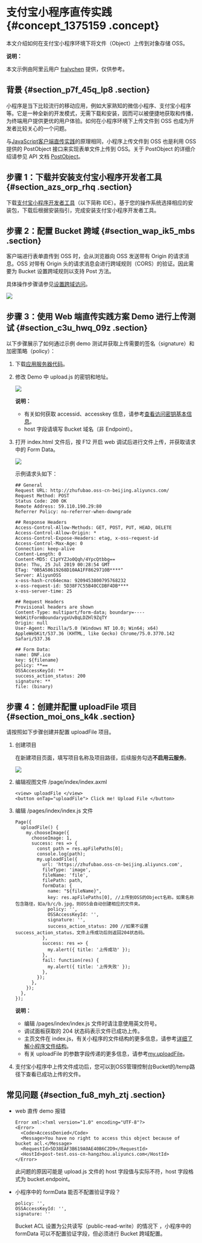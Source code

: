 # 支付宝小程序直传实践 {#concept_1375159 .concept}

本文介绍如何在支付宝小程序环境下将文件（Object）上传到对象存储 OSS。

**说明：** 

本文示例由阿里云用户 [fralychen](https://www.yuque.com/bzxr) 提供，仅供参考。

## 背景 {#section_p7f_45q_lp8 .section}

小程序是当下比较流行的移动应用，例如大家熟知的微信小程序、支付宝小程序等。它是一种全新的开发模式，无需下载和安装，因而可以被便捷地获取和传播，为终端用户提供更优的用户体验。如何在小程序环境下上传文件到 OSS 也成为开发者比较关心的一个问题。

与[JavaScript客户端直传实践](https://help.aliyun.com/document_detail/31925.html)的原理相同，小程序上传文件到 OSS 也是利用 OSS 提供的 PostObject 接口来实现表单文件上传到 OSS。关于 PostObject 的详细介绍请参见 API 文档 [PostObject](https://help.aliyun.com/document_detail/31988.html)。

## 步骤 1：下载并安装支付宝小程序开发者工具 {#section_azs_orp_rhq .section}

下载[支付宝小程序开发者工具](https://docs.alipay.com/mini/ide/download)（以下简称 IDE）。基于您的操作系统选择相应的安装包，下载后根据安装指引，完成安装支付宝小程序开发者工具。

## 步骤 2：配置 Bucket 跨域 {#section_wap_ik5_mbs .section}

客户端进行表单直传到 OSS 时，会从浏览器向 OSS 发送带有 Origin 的请求消息。OSS 对带有 Origin 头的请求消息会进行跨域规则（CORS）的验证。因此需要为 Bucket 设置跨域规则以支持 Post 方法。

具体操作步骤请参见[设置跨域访问](../cn.zh-CN/控制台用户指南/管理存储空间/设置跨域访问.md#)。

![](http://static-aliyun-doc.oss-cn-hangzhou.aliyuncs.com/assets/img/1095457/156448194753552_zh-CN.png)

## 步骤 3：使用 Web 端直传实践方案 Demo 进行上传测试 {#section_c3u_hwq_09z .section}

以下步骤展示了如何通过示例 demo 测试并获取上传需要的签名（signature）和加密策略（policy）：

1.  下载[应用服务器代码](https://docs-aliyun.cn-hangzhou.oss.aliyun-inc.com/internal/oss/0.0.4/assets/sample/oss-h5-upload-js-direct.zip)。
2.  修改 Demo 中 upload.js 的密钥和地址。

    ![](http://static-aliyun-doc.oss-cn-hangzhou.aliyuncs.com/assets/img/1095457/156448194853251_zh-CN.jpg)

    **说明：** 

    -   有关如何获取 accessid、accesskey 信息，请参考[查看访问密钥基本信息](../../../../../cn.zh-CN/用户指南/安全设置/访问密钥/查看访问密钥基本信息.md#)。
    -   host 字段请填写 Bucket 域名（非 Endpoint）。
3.  打开 index.html 文件后，按 F12 开启 web 调试后进行文件上传，并获取请求中的 Form Data。

    ![](http://static-aliyun-doc.oss-cn-hangzhou.aliyuncs.com/assets/img/1095457/156448194853264_zh-CN.png)

    示例请求头如下：

    ``` {#codeblock_73g_ljz_j1f}
    ## General
    Request URL: http://zhufubao.oss-cn-beijing.aliyuncs.com/
    Request Method: POST
    Status Code: 200 OK
    Remote Address: 59.110.190.29:80
    Referrer Policy: no-referrer-when-downgrade
    
    ## Response Headers
    Access-Control-Allow-Methods: GET, POST, PUT, HEAD, DELETE
    Access-Control-Allow-Origin: *
    Access-Control-Expose-Headers: etag, x-oss-request-id
    Access-Control-Max-Age: 0
    Connection: keep-alive
    Content-Length: 0
    Content-MD5: C1pYYZJo0Qqh/4YpcQtbbg==
    Date: Thu, 25 Jul 2019 00:28:54 GMT
    ETag: "0B5A58619268D10AA1FF8629710B****"
    Server: AliyunOSS
    x-oss-hash-crc64ecma: 9209453800795768232
    x-oss-request-id: 5D38F7C55B40CCDBF4DB****
    x-oss-server-time: 25
    
    ## Request Headers
    Provisional headers are shown
    Content-Type: multipart/form-data; boundary=----WebKitFormBoundarygxUvBqLDZHl9ZqTY
    Origin: null
    User-Agent: Mozilla/5.0 (Windows NT 10.0; Win64; x64) AppleWebKit/537.36 (KHTML, like Gecko) Chrome/75.0.3770.142 Safari/537.36
    
    ## Form Data:
    name: DNF.ico
    key: ${filename}
    policy: **==
    OSSAccessKeyId: **
    success_action_status: 200
    signature: **
    file: (binary)
    ```


## 步骤 4：创建并配置 uploadFile 项目 {#section_moi_ons_k4k .section}

请按照如下步骤创建并配置 uploadFile 项目。

1.  创建项目

    在新建项目页面，填写项目名称及项目路径，后续服务勾选**不启用云服务**。

    ![](http://static-aliyun-doc.oss-cn-hangzhou.aliyuncs.com/assets/img/1095457/156448194853295_zh-CN.jpg)

2.  编辑视图文件 /page/index/index.axml

    ``` {#codeblock_k8k_mi9_otz}
    <view> uploadFile </view>
    <button onTap="uploadFile"> Click me! Upload File </button>
    ```

3.  编辑 /pages/index/index.js 文件

    ``` {#codeblock_3nm_7or_0kd}
    Page({
      uploadFile() {
        my.chooseImage({
          chooseImage: 1,
          success: res => {
            const path = res.apFilePaths[0];
            console.log(path);
            my.uploadFile({
              url: 'https://zhufubao.oss-cn-beijing.aliyuncs.com',
              fileType: 'image',
              fileName: 'file',
              filePath: path,
              formData: {
                name: "${fileName}",
                key: res.apFilePaths[0], //上传到OSS的Object名称。如果名称包含路径，如a/b/c/b.jpg，则OSS会自动创建相应的文件夹。
                policy: '',
                OSSAccessKeyId: '',
                signature: '',
                success_action_status: 200 //如果不设置success_action_status，文件上传成功后则返回204状态码。
              },
              success: res => {
                my.alert({ title: '上传成功' });
              },
              fail: function(res) {
                my.alert({ title: '上传失败' });
              },
            });
          },
        });
      },
    });
    ```

    **说明：** 

    -   编辑 /pages/index/index.js 文件时请注意使用英文符号。
    -   调试面板获取的 204 状态码表示文件已成功上传。
    -   主页文件在 index.js，有关小程序的文件结构的更多信息，请参考[详细了解小程序文件结构](https://docs.alipay.com/mini/developer/todo-demo-detail)。
    -   有关 uploadFile 的参数字段传递的更多信息，请参考[my.uploadFile](https://docs.alipay.com/mini/api/kmq4hc)。
4.  支付宝小程序中上传文件成功后，您可以到OSS管理控制台Bucket的/temp路径下查看已成功上传的文件。

## 常见问题 {#section_fu8_myh_ztj .section}

-   web 直传 demo 报错

    ``` {#codeblock_iwr_4fn_gti}
    Error xml:<?xml version="1.0" encoding="UTF-8"?>
    <Error>
      <Code>AccessDenied</Code>
      <Message>You have no right to access this object because of bucket acl.</Message>
      <RequestId>5D38EAF3B619A0AE40B6C2D9</RequestId>
      <HostId>post-test.oss-cn-hangzhou.aliyuncs.com</HostId>
    </Error>
    ```

    此问题的原因可能是 upload.js 文件的 host 字段值与实际不符，host 字段格式为 bucket.endpoint。

-   小程序中的 formData 能否不配置验证字段？

    ``` {#codeblock_dxd_edu_hg0}
    policy: '',
    OSSAccessKeyId: '',
    signature: ''
    ```

    Bucket ACL 设置为公共读写（public-read-write）的情况下 ，小程序中的 formData 可以不配置验证字段，但必须进行 Bucket 跨域配置。


